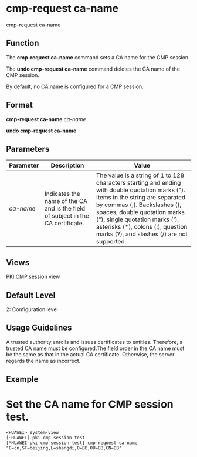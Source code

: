 cmp-request ca-name
===================

cmp-request ca-name

Function
--------



The **cmp-request ca-name** command sets a CA name for the CMP session.

The **undo cmp-request ca-name** command deletes the CA name of the CMP session.



By default, no CA name is configured for a CMP session.


Format
------

**cmp-request ca-name** *ca-name*

**undo cmp-request ca-name**


Parameters
----------

| Parameter | Description | Value |
| --- | --- | --- |
| *ca-name* | Indicates the name of the CA and is the field of subject in the CA certificate. | The value is a string of 1 to 128 characters starting and ending with double quotation marks ("). Items in the string are separated by commas (,). Backslashes (\), spaces, double quotation marks ("), single quotation marks ('), asterisks (\*), colons (:), question marks (?), and slashes (/) are not supported. |



Views
-----

PKI CMP session view


Default Level
-------------

2: Configuration level


Usage Guidelines
----------------

A trusted authority enrolls and issues certificates to entities. Therefore, a trusted CA name must be configured.The field order in the CA name must be the same as that in the actual CA certificate. Otherwise, the server regards the name as incorrect.


Example
-------

# Set the CA name for CMP session test.
```
<HUAWEI> system-view
[~HUAWEI] pki cmp session test
[*HUAWEI-pki-cmp-session-test] cmp-request ca-name "C=cn,ST=beijing,L=shangdi,O=BB,OU=BB,CN=BB"

```